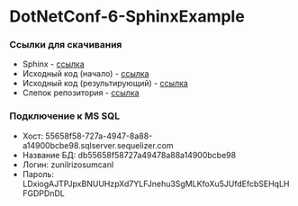 DotNetConf-6-SphinxExample
==========================

### Ссылки для скачивания

* Sphinx - [ссылка](http://codeparts.net/files/sphinx.zip)
* Исходный код (начало) - [ссылка](http://codeparts.net/files/sphinx-example-base.zip)
* Исходный код (результирующий) - [ссылка](http://codeparts.net/files/sphinx-example-final.zip)
* Слепок репозитория - [ссылка](http://codeparts.net/files/sphinx-example-repo.zip)

### Подключение к MS SQL

* Хост: 55658f58-727a-4947-8a88-a14900bcbe98.sqlserver.sequelizer.com
* Название БД: db55658f58727a49478a88a14900bcbe98
* Логин: zunilrizosumcanl
* Пароль: LDxiogAJTPJpxBNUUHzpXd7YLFJnehu3SgMLKfoXu5JUfdEfcbSEHqLHFGDPDnDL
